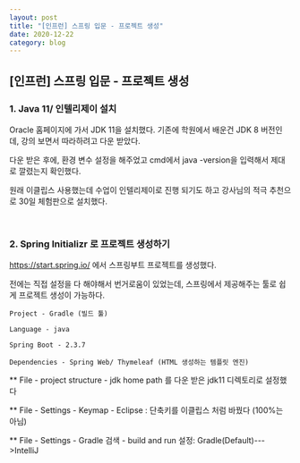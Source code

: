 ```yaml
---
layout: post
title: "[인프런] 스프링 입문 - 프로젝트 생성"
date: 2020-12-22
category: blog
---
```


## [인프런] 스프링 입문 - 프로젝트 생성

### 1. Java 11/ 인텔리제이 설치

Oracle 홈페이지에 가서 JDK 11을 설치했다. 기존에 학원에서 배운건 JDK 8 버전인데, 강의 보면서 따라하려고 다운 받았다.

다운 받은 후에, 환경 변수 설정을 해주었고 cmd에서 java -version을 입력해서 제대로 깔렸는지 확인했다.

원래 이클립스 사용했는데 수업이 인텔리제이로 진행 되기도 하고 강사님의 적극 추천으로 30일 체험판으로 설치했다.

<br>

### 2. Spring Initializr 로 프로젝트 생성하기

https://start.spring.io/  에서 스프링부트 프로젝트를 생성했다.

전에는 직접 설정을 다 해야해서 번거로움이 있었는데, 스프링에서 제공해주는 툴로 쉽게 프로젝트 생성이 가능하다.

````
Project - Gradle (빌드 툴)

Language - java

Spring Boot - 2.3.7

Dependencies - Spring Web/ Thymeleaf (HTML 생성하는 템플릿 엔진)
````


** File - project structure - jdk home path 를 다운 받은 jdk11 디렉토리로 설정했다

** File - Settings - Keymap - Eclipse : 단축키를 이클립스 처럼 바꿨다 (100%는 아님)

** File - Settings - Gradle 검색 - build and run 설정: Gradle(Default)--->IntelliJ 







